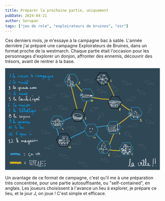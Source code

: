 ```yaml
---
title: Préparer la prochaine partie, uniquement
pubDate: 2024-04-21
author: Serupan
tags: ["jeu de role", "exploirateurs de bruines", "osr"]
---
```


Ces derniers mois, je m'essaye à la campagne bac à sable. L'année dernière j'ai préparé une campagne Exploirateurs de Bruines, dans un format proche de la westmarch. Chaque partie était l'occasion pour les personnages d'explorer un donjon, affronter des ennemis, découvrir des trésors, avant de rentrer à la base.

![A starry night sky.](../../images/map9.jpg)

Un avantage de ce format de campagne, c'est qu'il me   à une préparation très concentrée, pour une partie autosuffisante, ou "self-contained", en anglais. Les joueurs choisissent à l'avance un lieu à explorer, je prépare ce lieu, et le jour J, on joue ! C'est simple et efficace. 
